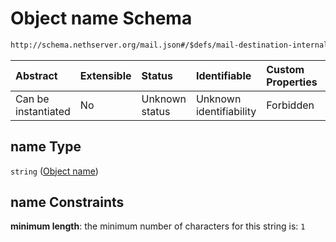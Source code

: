 # Object name Schema

```txt
http://schema.nethserver.org/mail.json#/$defs/mail-destination-internal/properties/name
```



| Abstract            | Extensible | Status         | Identifiable            | Custom Properties | Additional Properties | Access Restrictions | Defined In                                      |
| :------------------ | :--------- | :------------- | :---------------------- | :---------------- | :-------------------- | :------------------ | :---------------------------------------------- |
| Can be instantiated | No         | Unknown status | Unknown identifiability | Forbidden         | Allowed               | none                | [mail.json\*](mail.json "open original schema") |

## name Type

`string` ([Object name](mail-defs-internal-mail-destination-properties-object-name.md))

## name Constraints

**minimum length**: the minimum number of characters for this string is: `1`
